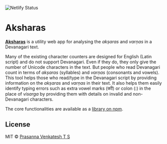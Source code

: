 ![Netlify Status](https://api.netlify.com/api/v1/badges/48ecf1c3-983a-462f-b421-8ae8b24e3c23/deploy-status)

# Aksharas

[**Aksharas**](https://aksharas.vipran.in/) is a utility web app for analysing the *akṣaras* and *varṇas* in a Devanagari text.

Many of the existing character counters are designed for English (Latin script) and do not support Devanagari. Even if they do, they only give the number of Unicode characters in the text. But people who read Devanagari count in terms of *akṣaras* (syllables) and *varṇas* (consonants and vowels). This tool helps those who read/type in the Devanagari script by providing information on the *akṣaras* and *varṇas* in their text. It also helps them easily identify typing errors such as extra vowel marks (काी) or colon (:) in the place of *visarga* by providing them with details on invalid and non-Devanagari characters.


The core functionalities are available as a [library on npm](https://www.npmjs.com/package/@vipran/aksharas).

## License

MIT © [Prasanna Venkatesh T S](https://github.com/vipranarayan14)
